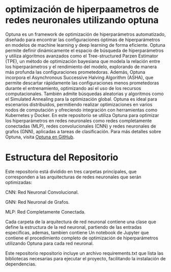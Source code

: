 # optimización de hiperpaametros de redes neuronales utilizando optuna

Optuna es un framework de optimización de hiperparámetros automatizado, diseñado para encontrar las configuraciones óptimas de hiperparámetros en modelos de machine learning y deep learning de forma eficiente. Optuna permite definir dinámicamente el espacio de búsqueda de hiperparámetros y utiliza algoritmos avanzados como el Tree-structured Parzen Estimator (TPE), un método de optimización bayesiana que modela la relación entre los hiperparámetros y el rendimiento del modelo, explorando de manera más profunda las configuraciones prometedoras. Además, Optuna incorpora el Asynchronous Successive Halving Algorithm (ASHA), que permite descartar rápidamente las configuraciones menos prometedoras durante el entrenamiento, optimizando así el uso de los recursos computacionales. También admite búsquedas aleatorias y algoritmos como el Simulated Annealing para la optimización global. Optuna es ideal para escenarios distribuidos, permitiendo realizar optimizaciones en varios nodos de computación y ofreciendo integración con herramientas como Kubernetes y Docker. En este repositorio se utiliza Optuna para optimizar los hiperparámetros en redes neuronales como redes completamente conectadas (MLP), redes convolucionales (CNN) y redes neuronales de grafos (GNN), aplicadas a tareas de clasificación. Para más detalles sobre Optuna, visita [Optuna en GitHub](https://github.com/optuna/optuna).

# Estructura del Repositorio

Este repositorio está dividido en tres carpetas principales, que corresponden a las arquitecturas de redes neuronales que serán optimizadas:

CNN: Red Neuronal Convolucional.

GNN: Red Neuronal de Grafos.

MLP: Red Completamente Conectada.


Cada carpeta de la arquitectura de red neuronal contiene una clase que define la estructura de la red neuronal, partiendo de las entradas específicas, ademas, tambien contiene
Un notebook de Jupyter que contiene el procedimiento completo de optimización de hiperparámetros utilizando Optuna para cada red neuronal.


Este repositorio repositorio incluye un archivo requirements.txt que lista las bibliotecas necesarias para ejecutar el proyecto, facilitando la instalación de dependencias.